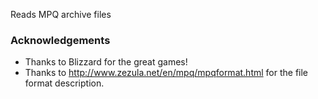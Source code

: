 Reads MPQ archive files

### Acknowledgements

* Thanks to Blizzard for the great games!
* Thanks to http://www.zezula.net/en/mpq/mpqformat.html for the file format description.
